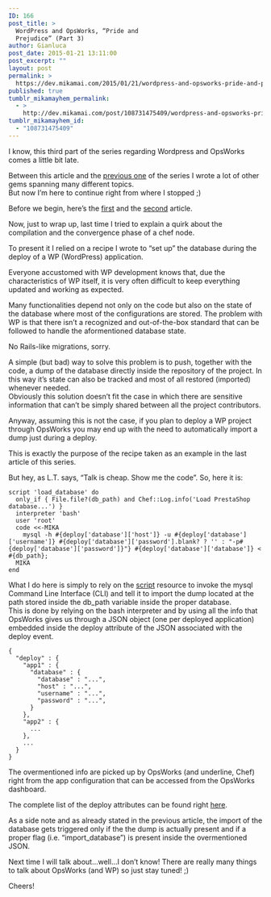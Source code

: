 ```yaml
---
ID: 166
post_title: >
  WordPress and OpsWorks, “Pride and
  Prejudice” (Part 3)
author: Gianluca
post_date: 2015-01-21 13:11:00
post_excerpt: ""
layout: post
permalink: >
  https://dev.mikamai.com/2015/01/21/wordpress-and-opsworks-pride-and-prejudice-2/
published: true
tumblr_mikamayhem_permalink:
  - >
    http://dev.mikamai.com/post/108731475409/wordpress-and-opsworks-pride-and-prejudice
tumblr_mikamayhem_id:
  - "108731475409"
---
```

<p><span>I know, this third part of the series regarding Wordpress and OpsWorks comes a little bit late. </span></p>
<p>Between this article and the <a href="http://dev.mikamai.com/post/93782458919/wordpress-and-opsworks-pride-and-prejudice" target="_blank">previous one</a> of the series I wrote a lot of other gems spanning many different topics. <br /> But now I’m here to continue right from where I stopped ;)</p>
<p>Before we begin, here&rsquo;s the <a href="http://dev.mikamai.com/post/89353822489/wordpress-and-opsworks-pride-and-prejudice" target="_blank">first</a> and the <a href="http://dev.mikamai.com/post/93782458919/wordpress-and-opsworks-pride-and-prejudice" target="_blank">second</a> article.</p>
<p>Now, just to wrap up, last time I tried to explain a quirk about the compilation and the convergence phase of a chef node.</p>
<p>To present it I relied on a recipe I wrote to “set up” the database during the deploy of a WP (WordPress) application.</p>
<p>Everyone accustomed with WP development knows that, due the characteristics of WP itself, it is very often difficult to keep everything updated and working as expected.</p>
<p>Many functionalities depend not only on the code but also on the state of the database where most of the configurations are stored. The problem with WP is that there isn’t a recognized and out-of-the-box standard that can be followed to handle the aformentioned database state.</p>
<p>No Rails-like migrations, sorry.</p>
<p>A simple (but bad) way to solve this problem is to push, together with the code, a dump of the database directly inside the repository of the project. In this way it’s state can also be tracked and most of all restored (imported) whenever needed. <br /> Obviously this solution doesn’t fit the case in which there are sensitive information that can’t be simply shared between all the project contributors.</p>
<p>Anyway, assuming this is not the case, if you plan to deploy a WP project through OpsWorks you may end up with the need to automatically import a dump just during a deploy.</p>
<p>This is exactly the purpose of the recipe taken as an example in the last article of this series.</p>
<p>But hey, as L.T. says, “Talk is cheap. Show me the code”. So, here it is:</p>
<pre class="prettyprint"><code class="hljs haml">script 'load_database' do
  only_if { File.file?(db_path) and Chef::Log.info('Load PrestaShop database...') }
  interpreter 'bash'
  user 'root'
  code &lt;&lt;-MIKA
    mysql -h #{<span class="ruby">deploy[<span class="hljs-string">'database'</span>][<span class="hljs-string">'host'</span>]}</span> -u #{<span class="ruby">deploy[<span class="hljs-string">'database'</span>][<span class="hljs-string">'username'</span>]}</span> #{<span class="ruby">deploy[<span class="hljs-string">'database'</span>][<span class="hljs-string">'password'</span>].blank? ? <span class="hljs-string">''</span> <span class="hljs-symbol">:</span> <span class="hljs-string">"-p<span class="hljs-subst">#{deploy[<span class="hljs-string">'database'</span>][<span class="hljs-string">'password'</span>]}</span></span></span>"} #{<span class="ruby">deploy[<span class="hljs-string">'database'</span>][<span class="hljs-string">'database'</span>]}</span> &lt; #{<span class="ruby">db_path}</span>;
  MIKA
end</code></pre>
<p>What I do here is simply to rely on the <a href="https://docs.chef.io/resource_script.html">script</a> resource to invoke the mysql Command Line Interface (CLI) and tell it to import the dump located at the path stored inside the db_path variable inside the proper database. <br /> This is done by relying on the bash interpreter and by using all the info that OpsWorks gives us through a JSON object (one per deployed application) embedded inside the deploy attribute of the JSON associated with the deploy event.</p>
<pre class="prettyprint"><code class="hljs r">{
  <span class="hljs-string">"deploy"</span> : {
    <span class="hljs-string">"app1"</span> : {
      <span class="hljs-string">"database"</span> : {
        <span class="hljs-string">"database"</span> : <span class="hljs-string">"..."</span>,
        <span class="hljs-string">"host"</span> : <span class="hljs-string">"..."</span>,
        <span class="hljs-string">"username"</span> : <span class="hljs-string">"..."</span>,
        <span class="hljs-string">"password"</span> : <span class="hljs-string">"..."</span>,
      }
    },
    <span class="hljs-string">"app2"</span> : {
      <span class="hljs-keyword">...</span>
    },
    <span class="hljs-keyword">...</span>
  }
}</code></pre>
<p>The overmentioned info are picked up by OpsWorks (and underline, Chef) right from the app configuration that can be accessed from the OpsWorks dashboard.</p>
<p>The complete list of the deploy attributes can be found right <a href="http://docs.aws.amazon.com/opsworks/latest/userguide/attributes-json-deploy.html#attributes-json-deploy-app-db">here</a>.</p>
<p>As a side note and as already stated in the previous article, the import of the database gets triggered only if the the dump is actually present and if a proper flag (i.e. “import_database”) is present inside the overmentioned JSON.</p>
<p>Next time I will talk about…well…I don’t know! There are really many things to talk about OpsWorks (and WP) so just stay tuned! ;)</p>
<p>Cheers!</p>